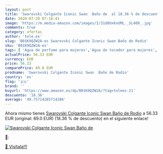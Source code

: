 ```yaml
---
layout: post
title: 'Swarovski Colgante Iconic Swan  Baño de  al 18.36 % de descuento'
date: 2020-07-20 07:18:41
image: 'https://m.media-amazon.com/images/I/31d8UxKxUML._SL400_.jpg'
comments: true
category: ofertas
author: 'tole.es'
slug: 'B01K9QZW2A-es Swarovski Colgante Iconic Swan Baño de Rodio'
sku: 'B01K9QZW2A-es'
tags: [ 'Agua de perfume para mujeres','Agua de tocador para mujeres','Almacenaje de adornos festivos','Almacenamiento y organización','Belleza','Fragancias para mujeres','Hogar y cocina','Juguetes','Juguetes electrónicos','Juguetes y juegos','Perfumes y fragancias','Productos para el cuidado de la piel','Sets y juegos para el cuidado de la piel','Videojuegos para niños','swarovski', ]
actualPrice: 56.33 EUR
currency: EUR
price: 56.33
comparePrice: 69.0 EUR
prodname: 'Swarovski Colgante Iconic Swan  Baño de Rodio'
country: 'es'
flag: '🇪🇸'
brand: ''
buyurl: 'https://www.amazon.es/dp/B01K9QZW2A/?tag=tolees-21'
descuento: '18.36'
average: '49.75714285714286'
---
```


Ahora mismo tienes [Swarovski Colgante Iconic Swan  Baño de Rodio](https://www.amazon.es/dp/B01K9QZW2A/?tag=tolees-21) a 56.33 EUR (original: 69.0 EUR) (18.36 %  de descuento) en el siguiente enlace!

[![Swarovski Colgante Iconic Swan  Baño de ](https://m.media-amazon.com/images/I/31d8UxKxUML._SL400_.jpg)](https://www.amazon.es/dp/B01K9QZW2A/?tag=tolees-21)

🔎:


[🛒 Visítala!!!](https://www.amazon.es/dp/B01K9QZW2A/?tag=tolees-21)
